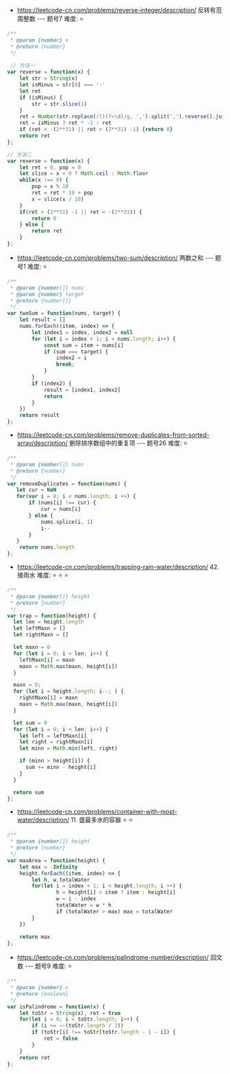 - https://leetcode-cn.com/problems/reverse-integer/description/ 反转有范围整数 --- 题号7 难度: ⭐ 
```javascript
/**
 * @param {number} x
 * @return {number}
 */
 
 // 方法一
var reverse = function(x) {
    let str = String(x)
    let isMinus = str[0] === '-'
    let ret
    if (isMinus) {
        str = str.slice(1)
    }
    ret = Number(str.replace(/()(?=\d)/g, ',').split(',').reverse().join(''))
    ret = isMinus ? ret * -1 : ret
    if (ret < -(2**31) || ret > (2**31) -1) {return 0}
    return ret
};

// 方法二 
var reverse = function(x) {
    let ret = 0, pop = 0
    let slice = x < 0 ? Math.ceil : Math.floor
    while(x !== 0) {
        pop = x % 10
        ret = ret * 10 + pop
        x = slice(x / 10)
    }
    if(ret > (2**31) -1 || ret < -(2**31)) {
        return 0
    } else {
        return ret
    }
};
```

- https://leetcode-cn.com/problems/two-sum/description/ 两数之和 --- 题号1 难度: ⭐ 
```javascript
/**
 * @param {number[]} nums
 * @param {number} target
 * @return {number[]}
 */
var twoSum = function(nums, target) {
    let result = []
    nums.forEach((item, index) => {
        let index1 = index, index2 = null
        for (let i = index + 1; i < nums.length; i++) {
            const sum = item + nums[i]
            if (sum === target) {
                index2 = i
                break;
            }
        }
        if (index2) {
            result = [index1, index2]
            return
        }
    })
    return result
};
```
- https://leetcode-cn.com/problems/remove-duplicates-from-sorted-array/description/ 删除排序数组中的重复项 --- 题号26 难度: ⭐ 
```javascript
/**
 * @param {number[]} nums
 * @return {number}
 */
var removeDuplicates = function(nums) {
   let cur = NaN
   for(var i = 0; i < nums.length; i ++) {
       if (nums[i] !== cur) {
           cur = nums[i]
       } else {
           nums.splice(i, 1)
           i--
       }
   }
    return nums.length
};
```
- https://leetcode-cn.com/problems/trapping-rain-water/description/ 42. 接雨水 难度: ⭐ ⭐       ⭐    
```javascript
/**
 * @param {number[]} height
 * @return {number}
 */
var trap = function(height) {
  let len = height.length
  let leftMaxn = []
  let rightMaxn = []

  let maxn = 0
  for (let i = 0; i < len; i++) {
    leftMaxn[i] = maxn
    maxn = Math.max(maxn, height[i])
  }

  maxn = 0;
  for (let i = height.length; i--; ) {
    rightMaxn[i] = maxn
    maxn = Math.max(maxn, height[i])
  }

  let sum = 0
  for (let i = 0; i < len; i++) {
    let left = leftMaxn[i]
    let right = rightMaxn[i]
    let minn = Math.min(left, right)

    if (minn > height[i]) {
      sum += minn - height[i]
    }
  }

  return sum
};
```

- https://leetcode-cn.com/problems/container-with-most-water/description/ 11. 盛最多水的容器 ⭐ ⭐ 
```javascript
/**
 * @param {number[]} height
 * @return {number}
 */
var maxArea = function(height) {
    let max = -Infinity
    height.forEach((item, index) => {
        let h, w,totalWater
        for(let i = index + 1; i < height.length; i ++) {
                h = height[i] > item ? item : height[i]
                w = i - index
                totalWater = w * h
                if (totalWater > max) max = totalWater
        }
    })
    
    return max
};
```
- https://leetcode-cn.com/problems/palindrome-number/description/ 回文数 --- 题号9 难度: ⭐ 
```javascript
/**
 * @param {number} x
 * @return {boolean}
 */
var isPalindrome = function(x) {
    let toStr = String(x), ret = true
    for(let i = 0; i < toStr.length; i++) {
        if (i >= ~~(toStr.length / 2))
        if (toStr[i] !== toStr[toStr.length - 1 - i]) {
            ret = false
        }
    }
    return ret
};
```